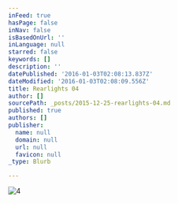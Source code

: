 ```yaml
---
inFeed: true
hasPage: false
inNav: false
isBasedOnUrl: ''
inLanguage: null
starred: false
keywords: []
description: ''
datePublished: '2016-01-03T02:08:13.837Z'
dateModified: '2016-01-03T02:08:09.556Z'
title: Rearlights 04
author: []
sourcePath: _posts/2015-12-25-rearlights-04.md
published: true
authors: []
publisher:
  name: null
  domain: null
  url: null
  favicon: null
_type: Blurb

---
```

![4](https://s3-us-west-2.amazonaws.com/the-grid-img/p/b5faeca3061884a832d1bf8e908df2c44d946ed5.jpg)
